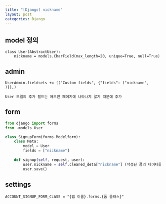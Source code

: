 ```yaml
---
title: "[Django] nickname"
layout: post
categories: Django
---
```


## model 정의
```
class User(AbstractUser):
    nickname = models.CharField(max_length=20, unique=True, null=True)
```


## admin
```terminal
UserAdmin.fieldsets += (("Custom fields", {"fields": ("nickname", )}),)
```
`User 모델의 추가 필드는 어드민 페이지에 나타나지 않기 때문에 추가`


## form
```python
from django import forms
from .models User

class SignupForm(forms.Modelform):
    class Meta:
        model = User
        fields = ["nickname"]
    
    def signup(self, request, user):
        user.nickname = self.cleaned_deta["nickname"] (작성된 폼의 데이터를 가져옴)
        user.save()
```


## settings
```terminal
ACCOUNT_SIGNUP_FORM_CLASS = "{앱 이름}.forms.{폼 클래스}"
```